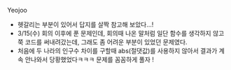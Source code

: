 Yeojoo
- 헷갈리는 부분이 있어서 답지를 살짝 참고해 보았다...!
- 3/15(수) 회의 이후에 푼 문제인데, 회의때 나온 말처럼 일단 함수를 생각하지 않고 쭉 코드를 써내려갔는데, 그래도 좀 어려운 부분이 있었던 문제였다.
- 처음에 두 나라의 인구수 차이를 구할때 abs(절댓값)를 사용하지 않아서 결과가 계속 안나와서 당황했었다ㅋㅋㅋ 문제를 꼼꼼하게 풀자 !
